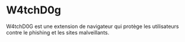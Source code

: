 # W4tchD0g
W4tchD0G est une extension de navigateur qui protège les utilisateurs contre le phishing et les sites malveillants.
